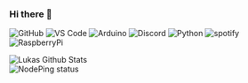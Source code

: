 ### Hi there 👋

![GitHub](https://img.shields.io/badge/-GitHub-181717?style=flat-square&logo=github)
![VS Code](https://img.shields.io/badge/-VS%20Code-007ACC?style=flat-square&logo=visual-studio-code)
![Arduino](https://img.shields.io/badge/Arduino-black?style=flat-square&logo=arduino)
![Discord](https://img.shields.io/badge/-Discord-black?style=flat-square&logo=discord)
![Python](https://img.shields.io/badge/-Python-black?style=flat-square&logo=Python)
![spotify](https://img.shields.io/badge/-spotify-black?style=flat-square&logo=spotify)
![RaspberryPi](https://img.shields.io/badge/-Raspberry%20Pi-C51A4A?style=flat-square&logo=Raspberry-Pi)

![Lukas Github Stats](https://github-readme-stats.vercel.app/api?username=lofner&show_icons=true&theme=radical) <br>
![NodePing status](https://img.shields.io/nodeping/status/jkiwn052-ntpp-4lbb-8d45-ihew6d9ucoei?down_color=red&down_message=offline&style=for-the-badge&up_color=green&up_message=online) <br>
